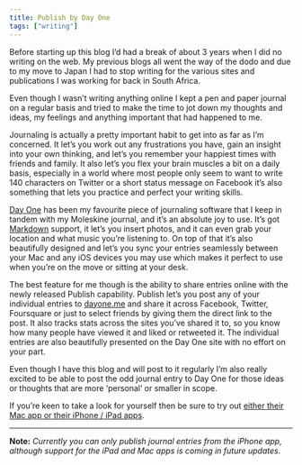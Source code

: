 ```yaml
---
title: Publish by Day One
tags: ["writing"]
---
```

Before starting up this blog I’d had a break of about 3 years when I did no writing on the web. My previous blogs all went the way of the dodo and due to my move to Japan I had to stop writing for the various sites and publications I was working for back in South Africa.

Even though I wasn’t writing anything online I kept a pen and paper journal on a regular basis and tried to make the time to jot down my thoughts and ideas, my feelings and anything important that had happened to me.

Journaling is actually a pretty important habit to get into as far as I’m concerned. It let’s you work out any frustrations you have, gain an insight into your own thinking, and let’s you remember your happiest times with friends and family. It also let’s you flex your brain muscles a bit on a daily basis, especially in a world where most people only seem to want to write 140 characters on Twitter or a short status message on Facebook it’s also something that lets you practice and perfect your writing skills.

[Day One][1] has been my favourite piece of journaling software that I keep in tandem with my Moleskine journal, and it’s an absolute joy to use. It’s got [Markdown][2] support, it let’s you insert photos, and it can even grab your location and what music you’re listening to. On top of that it’s also beautifully designed and let’s you sync your entries seamlessly between your Mac and any iOS devices you may use which makes it perfect to use when you’re on the move or sitting at your desk.

The best feature for me though is the ability to share entries online with the newly released Publish capability. Publish let’s you post any of your individual entries to [dayone.me][3] and share it across Facebook, Twitter, Foursquare or just to select friends by giving them the direct link to the post. It also tracks stats across the sites you’ve shared it to, so you know how many people have viewed it and liked or retweeted it. The individual entries are also beautifully presented on the Day One site with no effort on your part.

Even though I have this blog and will post to it regularly I’m also really excited to be able to post the odd journal entry to Day One for those ideas or thoughts that are more ‘personal’ or smaller in scope.

If you’re keen to take a look for yourself then be sure to try out [either their Mac app or their iPhone / iPad apps][1].

* * *

**Note:** _Currently you can only publish journal entries from the iPhone app, although support for the iPad and Mac apps is coming in future updates._

 [1]: http://dayoneapp.com/
 [2]: http://daringfireball.net/projects/markdown/
 [3]: https://dayone.me/
